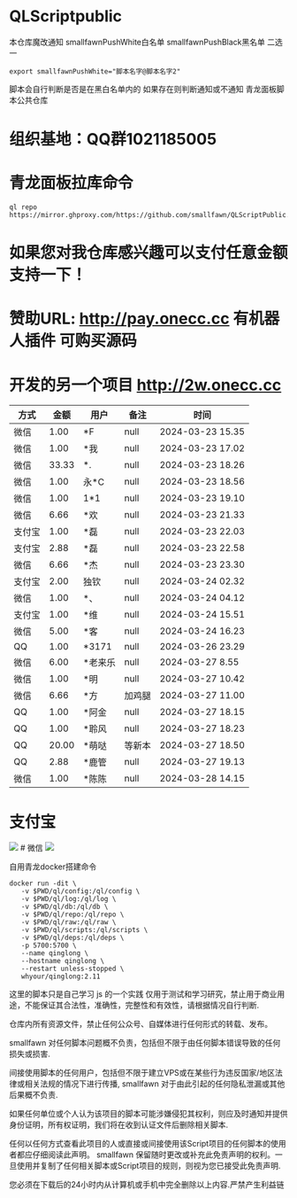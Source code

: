 # QLScriptpublic
本仓库魔改通知  smallfawnPushWhite白名单 smallfawnPushBlack黑名单 二选一
``````
export smallfawnPushWhite="脚本名字@脚本名字2"
``````
脚本会自行判断是否是在黑白名单内的 如果存在则判断通知或不通知 
青龙面板脚本公共仓库
# 组织基地：QQ群1021185005
# 青龙面板拉库命令
``````
ql repo https://mirror.ghproxy.com/https://github.com/smallfawn/QLScriptPublic.git
``````
# 如果您对我仓库感兴趣可以支付任意金额支持一下！
# 赞助URL: http://pay.onecc.cc 有机器人插件 可购买源码
# 开发的另一个项目 http://2w.onecc.cc 
| 方式 | 金额 | 用户 | 备注 | 时间 |
| --- | ---  | --- | --- | --- |
| 微信 | 1.00 | *F | null | 2024-03-23 15.35 |
| 微信 | 1.00 | *我 | null | 2024-03-23 17.02 |
| 微信 | 33.33 | *. | null | 2024-03-23 18.26 |
| 微信 | 1.00 | 永*C | null | 2024-03-23 18.56 |
| 微信 | 1.00 | 1*1 | null | 2024-03-23 19.10 |
| 微信 | 6.66 | *欢 | null | 2024-03-23 21.33 |
| 支付宝 | 1.00 | *磊 | null | 2024-03-23 22.03 |
| 支付宝 | 2.88 | *磊 | null | 2024-03-23 22.58 |
| 微信 | 6.66 | *杰 | null | 2024-03-23 23.30 |
| 支付宝 | 2.00 | 独钦 | null | 2024-03-24 02.32 |
| 微信 | 1.00 | *、 | null | 2024-03-24 04.12 |
| 支付宝 | 1.00 | *维 | null | 2024-03-24 15.51 |
| 微信 | 5.00 | *客 | null | 2024-03-24 16.23 |
| QQ | 1.00 | *3171 | null | 2024-03-26 23.29 |
| 微信 | 6.00 | *老来乐 | null | 2024-03-27 8.55 |
| 微信 | 1.00 | *明 | null | 2024-03-27 10.42 |
| 微信 | 6.66 | *方 | 加鸡腿 | 2024-03-27 11.00 |
| QQ | 1.00 | *阿金 | null | 2024-03-27 18.15 |
| QQ | 1.00 | *聆风 | null | 2024-03-27 18.23 |
| QQ | 20.00 | *萌哒 | 等新本 | 2024-03-27 18.50 |
| QQ | 2.88 | *鹿管 | null | 2024-03-27 19.13 |
| 微信 | 1.00 | *陈陈 | null | 2024-03-28 14.15 |
# 支付宝
<img src="https://mirror.ghproxy.com/https://raw.githubusercontent.com/smallfawn/Note/main/Images/clzfb.png">
# 微信
<img src="https://mirror.ghproxy.com/https://raw.githubusercontent.com/smallfawn/Note/main/Images/clwx.png">

自用青龙docker搭建命令
``````
docker run -dit \
   -v $PWD/ql/config:/ql/config \
   -v $PWD/ql/log:/ql/log \
   -v $PWD/ql/db:/ql/db \
   -v $PWD/ql/repo:/ql/repo \
   -v $PWD/ql/raw:/ql/raw \
   -v $PWD/ql/scripts:/ql/scripts \
   -v $PWD/ql/deps:/ql/deps \
   -p 5700:5700 \
   --name qinglong \
   --hostname qinglong \
   --restart unless-stopped \
   whyour/qinglong:2.11
``````
这里的脚本只是自己学习 js 的一个实践 仅用于测试和学习研究，禁止用于商业用途，不能保证其合法性，准确性，完整性和有效性，请根据情况自行判断.

仓库内所有资源文件，禁止任何公众号、自媒体进行任何形式的转载、发布。

smallfawn 对任何脚本问题概不负责，包括但不限于由任何脚本错误导致的任何损失或损害.

间接使用脚本的任何用户，包括但不限于建立VPS或在某些行为违反国家/地区法律或相关法规的情况下进行传播, smallfawn 对于由此引起的任何隐私泄漏或其他后果概不负责.

如果任何单位或个人认为该项目的脚本可能涉嫌侵犯其权利，则应及时通知并提供身份证明，所有权证明，我们将在收到认证文件后删除相关脚本.

任何以任何方式查看此项目的人或直接或间接使用该Script项目的任何脚本的使用者都应仔细阅读此声明。 smallfawn 保留随时更改或补充此免责声明的权利。一旦使用并复制了任何相关脚本或Script项目的规则，则视为您已接受此免责声明.

您必须在下载后的24小时内从计算机或手机中完全删除以上内容.严禁产生利益链

